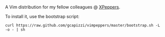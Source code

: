A Vim distribution for my fellow colleagues @ [XPeppers](http://www.xpeppers.com).

To install it, use the bootstrap script:

    curl https://raw.github.com/gcapizzi/vimpeppers/master/bootstrap.sh -L -o - | sh
